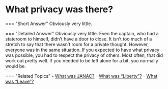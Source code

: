 # What privacy was there?


=== "Short Answer"
    Obviously very little.

=== "Detailed Answer"
    Obviously very little.  Even the captain, who had a stateroom to himself, didn’t have a door to close.  It isn’t too much of a stretch to say that there wasn’t room for a private thought.  However, everyone was in the same situation.  If you expected to have what privacy was possible, you had to respect the privacy of others.  Most often, that did work out pretty well.  If you needed to be left alone for a bit, you normally would be.

=== "Related Topics"
    - [What was JANAC?](./what-was-janac.md)
    - [What was “Liberty”?](./what-was-liberty.md)
    - [What was “Leave”?](./what-was-leave.md)
